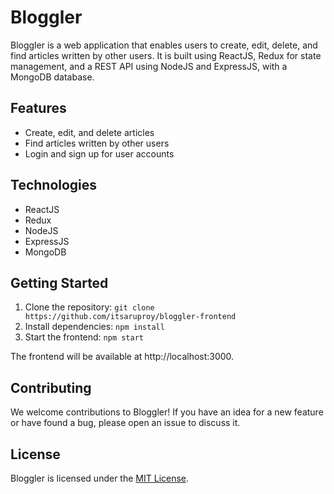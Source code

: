 # Bloggler

Bloggler is a web application that enables users to create, edit, delete, and find articles written by other users. It is built using ReactJS, Redux for state management, and a REST API using NodeJS and ExpressJS, with a MongoDB database.

## Features

- Create, edit, and delete articles
- Find articles written by other users
- Login and sign up for user accounts

## Technologies

- ReactJS
- Redux
- NodeJS
- ExpressJS
- MongoDB

## Getting Started

1. Clone the repository: `git clone https://github.com/itsaruproy/bloggler-frontend`
2. Install dependencies: `npm install`
3. Start the frontend: `npm start`

The frontend will be available at http://localhost:3000.

## Contributing

We welcome contributions to Bloggler! If you have an idea for a new feature or have found a bug, please open an issue to discuss it.

## License

Bloggler is licensed under the [MIT License](LICENSE).
